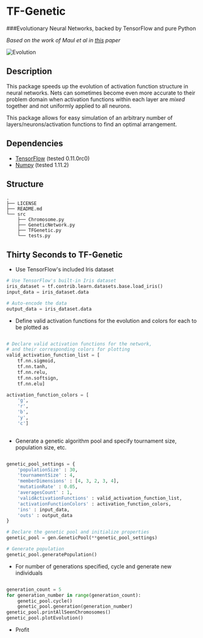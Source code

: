 # TF-Genetic
###Evolutionary Neural Networks, backed by TensorFlow and pure Python

_Based on the work of Maul et al in [this](http://www.scs-europe.net/dlib/2014/ecms14papers/is_ECMS2014_0035.pdf) paper_

![Evolution](https://github.com/thepropterhoc/TF-Genetic/blob/master/src/images/best_0.png)

## Description

This package speeds up the evolution of activation function structure in neural networks.  Nets can sometimes become even more accurate to their problem domain when activation functions within each layer are _mixed_ together and not uniformly applied to all neurons.  

This package allows for easy simulation of an arbitrary number of layers/neurons/activation functions to find an optimal arrangement. 

## Dependencies

- [TensorFlow](https://www.tensorflow.org/versions/r0.11/get_started/index.html) (tested 0.11.0rc0)
- [Numpy](https://docs.scipy.org/doc/numpy-dev/user/quickstart.html) (tested 1.11.2)


## Structure

```
.
├── LICENSE
├── README.md
└── src
    ├── Chromosome.py
    ├── GeneticNetwork.py
    ├── TFGenetic.py
    └── tests.py
```

## Thirty Seconds to TF-Genetic

- Use TensorFlow's included Iris dataset
```python
# Use TensorFlow's built-in Iris dataset
iris_dataset = tf.contrib.learn.datasets.base.load_iris()
input_data = iris_dataset.data

# Auto-encode the data
output_data = iris_dataset.data
```

- Define valid activation functions for the evolution and colors for each to be plotted as
```python

# Declare valid activation functions for the network,
# and their corresponding colors for plotting
valid_activation_function_list = [
    tf.nn.sigmoid,
    tf.nn.tanh,
    tf.nn.relu,
    tf.nn.softsign,
    tf.nn.elu]

activation_function_colors = [
    'g',
    'r',
    'b',
    'y',
    'c']
    
```
    
- Generate a genetic algorithm pool and specify tournament size, population size, etc. 
```python

genetic_pool_settings = {
    'populationSize' : 30,
    'tournamentSize' : 4,
    'memberDimensions' : [4, 3, 2, 3, 4],
    'mutationRate' : 0.05,
    'averagesCount' : 1,
    'validActivationFunctions' : valid_activation_function_list,
    'activationFunctionColors' : activation_function_colors,
    'ins' : input_data,
    'outs' : output_data
}

# Declare the genetic pool and initialize properties
genetic_pool = gen.GeneticPool(**genetic_pool_settings)

# Generate population
genetic_pool.generatePopulation()
```

- For number of generations specified, cycle and generate new individuals
```python

generation_count = 5
for generation_number in range(generation_count):
    genetic_pool.cycle()
    genetic_pool.generation(generation_number)
genetic_pool.printAllSeenChromosomes()
genetic_pool.plotEvolution()
```

- Profit
